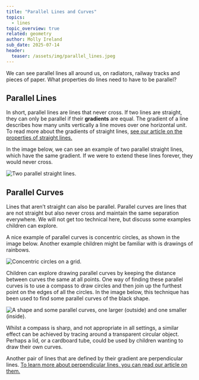 ```yaml
---
title: "Parallel Lines and Curves"
topics: 
  - lines
topic_overview: true
related: geometry
author: Molly Ireland
sub_date: 2025-07-14
header:
  teaser: /assets/img/parallel_lines.jpeg
---
```

We can see parallel lines all around us, on radiators, railway tracks and pieces of paper. What properties do lines need to have to be parallel? 

## Parallel Lines
In short, parallel lines are lines that never cross. If two lines are straight, they can only be parallel if their **gradients** are equal. The gradient of a line describes how many units vertically a line moves over one horizontal unit. To read more about the gradients of straight lines, [see our article on the properties of straight lines.]({{site.baseurl}}/articles/properties_of_lines/)

In the image below, we can see an example of two parallel straight lines, which have the same gradient. If we were to extend these lines forever, they would never cross. 

![Two parallel straight lines.]({{site.baseurl}}/assets/img/parallel_lines.jpeg "Two parallel straight lines")

## Parallel Curves
Lines that aren’t straight can also be parallel. Parallel curves are lines that are not straight but also never cross and maintain the same separation everywhere. We will not get too technical here, but discuss some examples children can explore. 

A nice example of parallel curves is concentric circles, as shown in the image below. Another example children might be familiar with is drawings of rainbows.

![Concentric circles on a grid.]({{site.baseurl}}/assets/img/concentric_circles.jpeg "Concentric circles")

Children can explore drawing parallel curves by keeping the distance between curves the same at all points. One way of finding these parallel curves is to use a compass to draw circles and then join up the furthest point on the edges of all the circles. In the image below, this technique has been used to find some parallel curves of the black shape. 

![A shape and some parallel curves, one larger (outside) and one smaller (inside).]({{site.baseurl}}/assets/img/parallel_curves.jpeg "A shape and some parallel curves")

Whilst a compass is sharp, and not appropriate in all settings, a similar effect can be achieved by tracing around a transparent circular object. Perhaps a lid, or a cardboard tube, could be used by children wanting to draw their own curves. 

[technicality with corners ]:#

Another pair of lines that are defined by their gradient are perpendicular lines. [To learn more about perpendicular lines, you can read our article on them. ]({{site.baseurl}}/articles/perpendicular_lines/)
